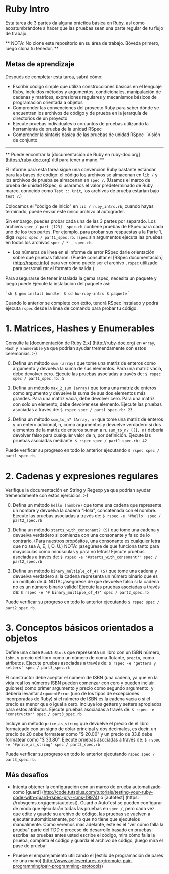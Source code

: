 Ruby Intro
=============

Esta tarea de 3 partes da alguna práctica básica en Ruby, así como
acostumbrándote a hacer que las pruebas sean una parte regular de tu flujo de trabajo.

** NOTA: No clone este repositorio en su área de trabajo. Bóveda primero, luego clona tu tenedor. **

Metas de aprendizaje
--------------
Después de completar esta tarea, sabrá cómo:

* Escribir código simple que utiliza construcciones básicas en el lenguaje Ruby, incluidos métodos y argumentos, condicionales, manipulación de cadenas y matrices, expresiones regulares y mecanismos básicos de programación orientada a objetos
* Comprender las convenciones del proyecto Ruby para saber dónde se encuentran los archivos de código y de prueba en la jerarquía de directorios de un proyecto
* Ejecute pruebas individuales o conjuntos de pruebas utilizando la herramienta de prueba de la unidad RSpec
* Comprender la sintaxis básica de las pruebas de unidad RSpec
 
Visión de conjunto
--------

** Puede encontrar la [documentación de Ruby en ruby-doc.org] (https://ruby-doc.org) útil para tener a mano. **

El informe para esta tarea sigue una convención Ruby bastante estándar para las bases de código: el código
los archivos se almacenan en `lib /` y los archivos de prueba se almacenan en `spec /`.
(Usamos el marco de prueba de unidad RSpec, si usáramos el valor predeterminado de Ruby
marco, conocido como `Test :: Unit`, los archivos de prueba estarían bajo
`test /`.)

Colocamos el "código de inicio" en `lib / ruby_intro.rb`; cuando hayas terminado,
puede enviar este único archivo al autograder.

Sin embargo, puedes probar cada una de las 3 partes por separado. Los archivos
`spec / part [123] _spec.rb` contiene pruebas de RSpec para cada uno de los tres
partes. Por ejemplo, para probar sus respuestas a la Parte 1, diga `rspec
spec / part1_spec.rb`. `rspec` sin argumentos ejecuta las pruebas en todos
los archivos `spec / * _ spec.rb`.

* Los números de línea en el informe de error RSpec
darle orientación sobre qué pruebas fallaron. (Puede consultar el [RSpec
documentación] (http://rspec.info) para ver cómo puede ser el archivo `.rspec`
utilizado para personalizar el formato de salida.)

Para asegurarse de tener instalada la gema rspec, necesita un paquete y luego puede
Ejecute la instalación del paquete así:

`` `sh
$ gem install bundler
$ cd hw-ruby-intro
$ paquete
`` `

Cuando lo anterior se complete con éxito, tendrá RSpec instalado y podrá
ejecuta `rspec` desde la línea de comando para probar tu código.

# 1. Matrices, Hashes y Enumerables

Consulte la [documentación de Ruby 2.x] (http://ruby-doc.org) en `Array`,
`Hash` y` Enumerable` ya que podrían ayudar tremendamente con estos
ceremonias. :-)

0. Defina un método `sum (array)` que tome una matriz de enteros como argumento y devuelva la suma de sus elementos. Para una matriz vacía, debe devolver cero. Ejecute las pruebas asociadas a través de: `$ rspec spec / part1_spec.rb: 5`

0. Defina un método `max_2_sum (array)` que toma una matriz de enteros como argumento y devuelve la suma de sus dos elementos más grandes. Para una matriz vacía, debe devolver cero. Para una matriz con solo un elemento, debe devolver ese elemento. Ejecute las pruebas asociadas a través de: `$ rspec spec / part1_spec.rb: 23`

0. Defina un método `sum_to_n? (Array, n)` que tome una matriz de enteros y un entero adicional, n, como argumentos y devuelve verdadero si dos elementos de la matriz de enteros suman a n. `sum_to_n? ([], n)` debería devolver falso para cualquier valor de n, por definición. Ejecute las pruebas asociadas mediante: `$ rspec spec / part1_spec.rb: 42`

Puede verificar su progreso en todo lo anterior ejecutando `$ rspec spec / part1_spec.rb`.

# 2. Cadenas y expresiones regulares

Verifique la documentación en String y Regexp ya que podrían ayudar tremendamente con estos ejercicios. :-)

0. Defina un método `hello (nombre)` que tome una cadena que represente un nombre y devuelva la cadena "Hola", concatenada con el nombre. Ejecute las pruebas asociadas a través de: `$ rspec -e '#hello' spec / part2_spec.rb`

0. Defina un método `starts_with_consonant? (S)` que tome una cadena y devuelva verdadero si comienza con una consonante y falso de lo contrario. (Para nuestros propósitos, una consonante es cualquier letra que no sea A, E, I, O, U.) NOTA: ¡asegúrese de que funciona tanto para mayúsculas como minúsculas y para no letras! Ejecute pruebas asociadas a través de: `$ rspec -e '#starts_with_consonant?' spec / part2_spec.rb`

0. Defina un método `binary_multiple_of_4? (S)` que tome una cadena y devuelva verdadero si la cadena representa un número binario que es un múltiplo de 4. NOTA: ¡asegúrese de que devuelve falso si la cadena no es un número binario válido! Ejecute las pruebas asociadas a través de: `$ rspec -e '# binary_multiple_of_4?' spec / part2_spec.rb`

Puede verificar su progreso en todo lo anterior ejecutando `$ rspec spec / part2_spec.rb`.

# 3. Conceptos básicos orientados a objetos


Define una clase `BookInStock` que representa un libro con un ISBN
número, `isbn`, y precio del libro como un número de coma flotante,
`precio`, como atributos. Ejecute pruebas asociadas a través de: `$ rspec -e 'getters y setters' spec / part3_spec.rb`

El constructor debe aceptar el número de ISBN
(una cadena, ya que en la vida real los números ISBN pueden comenzar con cero y pueden
incluir guiones) como primer argumento y precio como segundo argumento, y
debería levantar `ArgumentError` (uno de los tipos de excepciones incorporadas de Ruby) si
el número de ISBN es la cadena vacía o si el precio es menor que o
igual a cero. Incluya los getters y setters apropiados para estos
atributos. Ejecute pruebas asociadas a través de: `$ rspec -e 'constructor' spec / part3_spec.rb`

Incluye un método `price_as_string` que devuelve el precio de
el libro formateado con un signo de dólar principal y dos decimales, es decir, un precio
de 20 debe formatear como "$ 20.00" y un precio de 33.8 debe formatear como
"$ 33.80". Ejecute pruebas asociadas a través de: `$ rspec -e '#price_as_string' spec / part3_spec.rb`

Puede verificar su progreso en todo lo anterior ejecutando `rspec spec / part3_spec.rb`.

## Más desafíos

* Intenta obtener la configuración con
un marco de prueba automatizado como [guard] (http://code.tutsplus.com/tutorials/testing-your-ruby-code-with-guard-rspec-pry--cms-19974) o [autotest] (https: //rubygems.org/gems/autotest). Guard o AutoTest se pueden configurar de modo que
ejecutarán todas las pruebas en `spec /`, pero cada vez que edite y guarde
su archivo de código, las pruebas se vuelven a ejecutar automáticamente, por lo que no tiene que
ejecútelos manualmente. Como veremos más adelante, este es el "ver cómo falla la prueba"
parte del TDD o proceso de desarrollo basado en pruebas: escriba las pruebas antes
usted escribe el código, mira cómo falla la prueba, completa el código y guarda el archivo de código,
¡luego mira el pase de prueba!

* Pruebe el emparejamiento utilizando el [estilo de programación de pares de una mano] (http://www.agileventures.org/remote-pair-programming/pair-programming-protocols)


